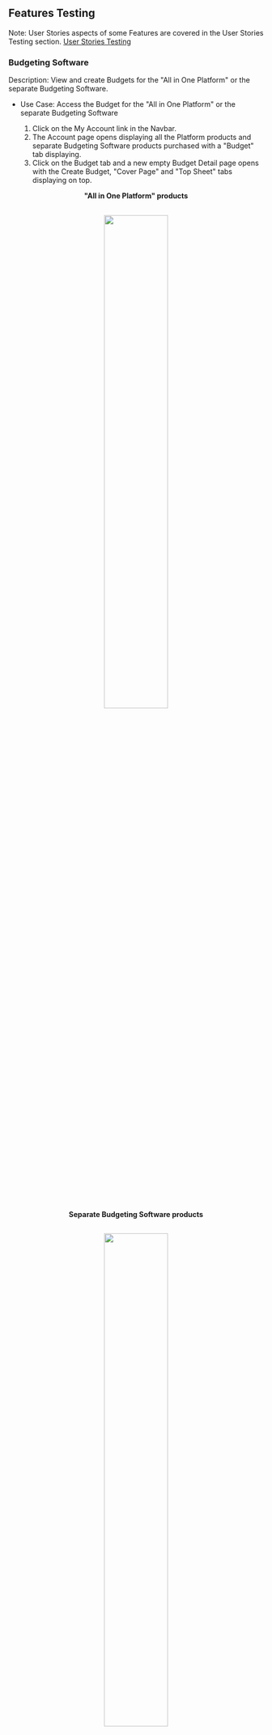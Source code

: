 ## Features Testing
Note: User Stories aspects of some Features are covered in the User Stories Testing section. [User Stories Testing](#User-stories-testing)

### Budgeting Software
Description: View and create Budgets for the "All in One Platform" or the separate Budgeting Software.<br>

- Use Case: Access the Budget for the "All in One Platform" or the separate Budgeting Software<br>

  1. Click on the My Account link in the Navbar.<br>
  2. The Account page opens displaying all the Platform products and separate Budgeting Software products purchased with a "Budget" tab displaying.<br>
  3. Click on the Budget tab and a new empty Budget Detail page opens with the Create Budget, "Cover Page" and "Top Sheet" tabs displaying on top.<br>

<p align="center"> <strong>"All in One Platform" products</strong></p>
<h2 align="center">
<img src="documentation/readme-images/bud1find.png" width="50%">
</h2>

<p align="center"> <strong>Separate Budgeting Software products</strong></p>
<h2 align="center">
<img src="documentation/readme-images/bud1find.png" width="50%">
</h2>

<p align="center"> <strong>New empty Budget page</strong></p>
<h2 align="center">
<img src="documentation/readme-images/xxxxxxxx.png" width="50%">
</h2>

- Use Case: Initialize the Budget<br>

  1. Click on the "Create Budget" tab to open the Create Budget page.<br>
  2. Input production details in one or as many fields as desired at this moment and click "Create".<br>
  3. The newly created Budget Detail page opens displaying the new details inputted. 
  3. An "Edit Budget" tab has now replaced the "Create Budget" tab.

<p align="center"> <strong>Input production details</strong></p>
<h2 align="center">
<img src="documentation/readme-images/bud3create1.png" width="50%">
</h2>

<p align="center"> <strong>Newly Created Budget Detail page</strong></p>
<h2 align="center">
<img src="documentation/readme-images/bud4create2.png" width="50%">
</h2>

- Use Case: Input Budget values by Section<br>

  1. Click the "Edit Button" to open the Edit Budget page.<br>
  2. Below the Production Details section the Above the line, Below the Line Labour, Below the Line Costs, Post Production and Other titles display with their current totals each containing the titles of their respective sections also with their current totals displaying.<br>
  3. More Totals including the "Grand Total" display below.<br>
  4. Click on a section title, "Visual Effects" and its form opens below.<br>

<p align="center"> <strong>Budget Sections and Totals</strong></p>
<h2 align="center">
<img src="documentation/readme-images/bud5edit1.png" width="50%">
</h2>

<p align="center"> <strong>Visual Effects Form opens after clicking its Section Title</strong></p>
<h2 align="center">
<img src="documentation/readme-images/bud6edit2.png" width="50%">
</h2>

[Back to README](/README.md)

- Use Case: Add/Edit values to an "Above the Line" section<br>

  1. Add/Edit input values to the Edit page "Pre-Production & Development" section.<br>
  2. The Edit page Totals change with each input.<br>

<p align="center"> <strong>The "Pre-Production & Development" Section with Inputs and Total</strong></p>
<h2 align="center">
<img src="documentation/readme-images/bud7above1.png" width="50%">
</h2>

<p align="center"> <strong>The Edit page Sections Titles and the Totals Showing the Changes</strong></p>
<h2 align="center">
<img src="documentation/readme-images/bud8above2.png" width="50%">
</h2>

- Use Case: Add/Edit values to a "Below the Line Labour" section<br>

  1. Add/Edit input values to the Edit page "Electrical Labour" section.<br>
  2. Each crew member's Prep, Shoot and Wrap total is calculated from the number of crew in the role and the number of Weeks and the Rate.
  2. The Edit page Totals change with each input.<br> 

<p align="center"> <strong>The "Electrical Labour" Section with Inputs and Total - top half</strong></p>
<h2 align="center">
<img src="documentation/readme-images/bud9belowlab1.png" width="50%">
</h2>

<p align="center"> <strong>The "Electrical Labour" Section with Inputs and Total - bottom half</strong></p>
<h2 align="center">
<img src="documentation/readme-images/bud10belowlab2.png" width="50%">
</h2>

<p align="center"> <strong>The Edit page Sections Titles and the Totals Showing the Changes</strong></p>
<h2 align="center">
<img src="documentation/readme-images/bud11belowlab3.png" width="50%">
</h2>

[Back to README](/README.md)

- Use Case: Add/Edit values to an ""Below the Line Costs" section<br>

  1. Add/Edit input values to the Edit page "Pre-Production & Development" section.<br>
  2. The Edit page Totals change with each input.<br>

<p align="center"> <strong>The "Construction Material" Section with Inputs and Total</strong></p>
<h2 align="center">
<img src="documentation/readme-images/bud12belowcos1.png" width="50%">
</h2>

<p align="center"> <strong>The Edit page Sections Titles and the Totals Showing the Changes</strong></p>
<h2 align="center">
<img src="documentation/readme-images/bud13belowcos2.png" width="50%">
</h2>

- Use Case: Add/Edit values to a "Post Production" section<br>

  1. Add/Edit input values to the Edit page "Editing" section.<br>
  2. The Edit page Totals change with each input.<br>

<p align="center"> <strong>The "Editing" Section with Inputs and Total</strong></p>
<h2 align="center">
<img src="documentation/readme-images/bud14post1.png" width="50%">
</h2>

<p align="center"> <strong>The Edit page Sections Titles and the Totals Showing the Changes</strong></p>
<h2 align="center">
<img src="documentation/readme-images/bud15post2.png" width="50%">
</h2>

- Use Case: Add/Edit values to an "Other" section<br>

  1. Add/Edit input values to the Edit page "Publicity" section.<br>
  2. The Edit page Totals change with each input.<br>

<p align="center"> <strong>The "Publicity" Section with Inputs and Total</strong></p>
<h2 align="center">
<img src="documentation/readme-images/bud16oth1.png" width="50%">
</h2>

<p align="center"> <strong>The Edit page Sections Titles and the Totals Showing the Changes</strong></p>
<h2 align="center">
<img src="documentation/readme-images/bud17oth2.png" width="50%">
</h2>

- Use Case: Add/Edit values to the "Contingincy" and "Bond" inputs<br>

  1. Add/Edit input values to the Edit page "Contingincy" and "Bond" inputs.<br>
  2. The Edit page "Grand Total" changes with each input.<br>

<p align="center"> <strong>The Contingincy and Bond inputs and Grand Total showing the changes</strong></p>
<h2 align="center">
<img src="documentation/readme-images/bud18oth3.png" width="50%">
</h2>

[Back to README](/README.md)

- Use Case: Create the Budget Detail page with all the values inputted and calculated on the edit page<br>

  1. Submit the Edit page with all the newly added changes.<br>
  2. The Budget Detail page displays all above imputs showing correctly.<br>

<p align="center"> <strong>The "Details" and "Totals" match the Edit page ones which were submitted</strong></p>
<h2 align="center">
<img src="documentation/readme-images/bud19detntot.png" width="50%">
</h2>

<p align="center"> <strong>The "Pre-Production & Development" values match the Edit pages ones which were submitted</strong></p>
<h2 align="center">
<img src="documentation/readme-images/bud20prepro.png" width="50%">
</h2>

<p align="center"> <strong>The "Electrical Labour" values match the Edit page ones which were submitted</strong></p>
<h2 align="center">
<img src="documentation/readme-images/bud21eleclab.png" width="50%">
</h2>

<p align="center"> <strong>The "Construction Material" values match the Edit page ones which were submitted</strong></p>
<h2 align="center">
<img src="documentation/readme-images/bud22conmat.png" width="50%">
</h2>

<p align="center"> <strong>The "Editing" values match the Edit page ones which were submitted</strong></p>
<h2 align="center">
<img src="documentation/readme-images/bud23edit.png" width="50%">
</h2>

<p align="center"> <strong>The "Publicity" values match the Edit page ones which were submitted</strong></p>
<h2 align="center">
<img src="documentation/readme-images/bud24pub.png" width="50%">
</h2>

<p align="center"> <strong>The "Contingincy" and "Bond" inputs and the Totals match the Edit page ones which were submitted</strong></p>
<h2 align="center">
<img src="documentation/readme-images/bud25con.png" width="50%">
</h2>

- Use Case: Create the Budget Cover Page displaying the values inputted on the Edit page<br>

  1. Submit the Edit page with all the newly added changes including the production title "Test budget".<br>
  2. Click the "Budget Cover Page" tab.
  2. The "Budget Cover Page" opens displaying all above imputs correctly including the production title "Test budget".<br>

<p align="center"> <strong>Budget Cover Page</strong></p>
<h2 align="center">
<img src="documentation/readme-images/budcover.png" width="50%">
</h2>

- Use Case: Create the Budget Top page with all the values calculated on the Edit page<br>

  1. Submit the Edit page with all the newly added changes.<br>
  2. Click the "Budget Top Sheet" tab.
  2. The "Budget Top Sheet" displays all above values showing correctly.<br>

<p align="center"> <strong>Budget Top Sheet</strong></p>
<h2 align="center">
<img src="documentation/readme-images/budtop1.png" width="50%">
</h2>
<h2 align="center">
<img src="documentation/readme-images/budtop2.png" width="50%">
</h2>
<h2 align="center">
<img src="documentation/readme-images/budtop3.png" width="50%">
</h2>

[Back to README](/README.md)

- Use Case: Use the "Globals" feature to give the Crew's production work's "Weeks Length" a universal value for their "Prep", "Shoot" and "Wrap" inputs<br>

  1. On the Edit page click on the "Globals" tab.<br>
  2. The "Globals" form opens.<br>
  3. Input the values "2.2" in the "Prep" input, "7.6" in the "Shoot" input and "3.4" in the "Wrap" input. One, two or all three may be set. <br>
  4. Click set.<br>
  5. The Globals are added to the correct Edit page inputs.<br>

<p align="center"> <strong>Input and Set the "Prep", "Shoot" and "Wrap" Globals </strong></p>
<h2 align="center">
<img src="documentation/readme-images/bud25globset.png" width="50%">
</h2>

<p align="center"> <strong>The Globals added to the empty inputs in the Camera Labour section</strong></p>
<h2 align="center">
<img src="documentation/readme-images/bud27glob3.png" width="50%">
</h2>

<p align="center"> <strong>The Glodals updated the pre-existing values in the Electrical Labour section and the totals re-calculated instantly</strong></p>
<h2 align="center">
<img src="documentation/readme-images/bud28globel2.png" width="50%">
</h2>

<p align="center"> <strong>The Edit page updated totals after setting the Globals</strong></p>
<h2 align="center">
<img src="documentation/readme-images/bud29globetot.png" width="50%">
</h2>

<p align="center"> <strong>The Budget Detail page's updated totals after setting the Globals and submiting the Edit page</strong></p>
<h2 align="center">
<img src="documentation/readme-images/bud30totp.png" width="50%">
</h2>

- Use Case: Download or Print the finished Budget<br>

  1. Click on the "Download" icon on the Budget page and the Budget is downloaded.<br>
  1. Click on the "Print" icon on the Budget page and the Budget is printed out.<br>

<p align="center"> <strong>xxx</strong></p>
<h2 align="center">
<img src="documentation/readme-images/bud7above1.png" width="90%">
</h2>

[Back to README](/README.md)

### Login/Register/Logout Pages
Description: Django Rest Frameworks is used for the backend and has its own register and login functionality which is used when a User registers, logs in or logs out. This functionality include its inbuilt security measures for registering and logging in.<br>

- Use Case: Register an account<br>

  1. Click on any of the Sign Up/Register links on the Home page or the one in the Navbar.<br>
  2. The Register page opens.<br>
  3. Enter a Username and Password and submit.<br>
  4. The Sign In page opens.

<p align="center"> <strong>xxxxxxxxx</strong></p>
<h2 align="center">
<img src="documentation/readme-images/home6.png" width="50%">
</h2>

- Use Case: Log In<br>

  1. Click on the Sign In link on the Home page or the one in the Navbar.<br>
  2. The Sign In page opens.<br>
  3. Enter a Username and Password and submit.<br>
  4. The Home page opens.

<p align="center"> <strong>xxxxxxxxx</strong></p>
<h2 align="center">
<img src="documentation/readme-images/home6.png" width="50%">
</h2>

- Use Case: Log Out<br>

  1. Click on the Sign Out tab in the Navbar.<br>
  2. The User is signed ot and the Sign In page opens.

### Security
Description: Django Rest Frameworks is used for the backend and has its own security checks dealing with Permissions and Authorisations. The site also uses a number of security measures to prevent unauthorised users from accessing pages they do not have permission to, mainly other user's account pages. <br>

- Use Case: Access an Account without valid Authorisation and not being registered for a different Account.<br>????????????????????????/

  1. Enter an Account URL without valid Authorisation in the browser and click enter.<br>
  2. ????????????.<br>

<p align="center"> <strong>xxxxxxxxx</strong></p>
<h2 align="center">
<img src="documentation/readme-images/home6.png" width="50%">
</h2>

- Use Case: Access an Account without valid Authorisation despite being registered for a different Account.<br>????????????????????????/

  1. Enter an Account URL without valid Authorisation in the browser and click enter.<br>
  2. ????????????.<br>

<p align="center"> <strong>xxxxxxxxx</strong></p>
<h2 align="center">
<img src="documentation/readme-images/home6.png" width="50%">
</h2>

[Back to README](/README.md)

### The Home Page
Description: This page primarily aims to give the User information about the app and its products and is divided in three sections. First the landing page image which has links to the different information pages and a register link. Secondly a bullet point section giving an overview of the app. The last section has a brief summary of the Creative, Production and Budgeting features and when clicked on takes the user to that feature's information page.<br>

- Use Case: Find information about the app. <br>

  1. Enter the site and land on the Home page.<br>
  2. View information about the app and its products.<br>

<p align="center"> <strong>xxx</strong></p>
<h2 align="center">
<img src="documentation/readme-images/home6.png" width="50%">
</h2>

### The Creative, Production and Budgeting Features Explanatory Pages ???????????
Description: When a feature link is clicked on in the Navbar, the Home page image or the Home page section the page for that feature opens. It gives a brief concise overview of that feature along with image from the actual software.<br>

- Use Case: Find information about the Schedule feature. <br>

  1. Click a Schedule link on the Home page.<br>
  2. The Schedule information page opens.<br>

<p align="center"> <strong>xxx</strong></p>
<h2 align="center">
<img src="documentation/readme-images/home6.png" width="50%">
</h2>

[Back to README](/README.md)

### The User's Account Page
Description: When clicked on in the Navbar the user's Account page opens. It will show all the user's projects and have a section where they create and purchase new "Platform" projects and separate "Budgeting Software".<br>

- Use Case: View "Platform" projects and separate "Budgeting Software". <br>

  1. Click on the My account link and the Account page opens.<br>
  2. The User's "Platform" projects and separate "Budgeting Software" products are displayed.<br>
  3. The new project is displayed below.

<p align="center"> <strong>xxx</strong></p>
<h2 align="center">
<img src="documentation/readme-images/home6.png" width="50%">
</h2>

- Use Case: Create and purchase "Platform" projects. <br>

  1. Click on the My Account link and the Account page opens.<br>
  2. Use the "Create Project" feature to create and purchase new "Platform" projects.<br>
  3. The new project is displayed below.

<p align="center"> <strong>xxx</strong></p>
<h2 align="center">
<img src="documentation/readme-images/home6.png" width="50%">
</h2>

- Use Case: Create and purchase separate "Budgeting Software" products. <br>

  1. Click on the My Account link and the Account page opens.<br>
  2. Use the "Create Budget" feature to create and purchase new "Platform" "Budgeting Software" products.<br>
  3. The new product is displayed below.

<p align="center"> <strong>xxx</strong></p>
<h2 align="center">
<img src="documentation/readme-images/home6.png" width="50%">
</h2>

### The Chat page
Description: This allows users to add and view Chats. It also has a link to the Profiles page which contains all existing users and the ability for the user to follow them. In doing so the user will create their feed of posts from their followed users. It is intended to build a community for the users of the app where they can share their thoughts and experiences and promote themselves and in return the actual software itself.<br>
First time and returning users who are trying to find out about the software and deciding whether or not to purchase a product can browse all the Chat messages from users who are already using the software, along with their comments, in the Chat feature. This will give the user a real unfiltered idea about the actual realtime use of the app. <br>

- Use Case: View Chats. <br>

  1. Click on the Chat link in the Navbar and the Chat page opens.<br>
  2. View the Chat messages.

<p align="center"> <strong>xxx</strong></p>
<h2 align="center">
<img src="documentation/readme-images/home6.png" width="50%">
</h2>

- Use Case: Add a Chat. <br>

  1. Click on the Chat link in the Navbar and the Chat page opens.<br>
  2. Click on the "Add Chat" tab and the Add Chat form opens.<br>
  3. Fill in the form and submit. <br>

<p align="center"> <strong>xxx</strong></p>
<h2 align="center">
<img src="documentation/readme-images/home6.png" width="50%">
</h2>

- Use Case: Add a Comment. <br>

  1. Click on the Chat link in the Navbar and the Chat page opens.<br>
  2. Click on a Chat message and it opens.<br>
  3. Fill in the comment form and submit. <br>
  4. The Comment is displayed on the page. <br>

<p align="center"> <strong>xxx</strong></p>
<h2 align="center">
<img src="documentation/readme-images/home6.png" width="50%">
</h2>

- Use Case: View Profiles. <br>

  1. Click on the Chat link in the Navbar and the Chat page opens.<br>
  2. Click on a Profiles tab and the Profiles page opens.<br>
  3. All the Profiles display. <br>
  4. Click on one to view its details and Chats.

<p align="center"> <strong>xxx</strong></p>
<h2 align="center">
<img src="documentation/readme-images/home6.png" width="50%">
</h2>

- Use Case: Follow a Profile. <br>

  1. Click on the Chat link in the Navbar and the Chat page opens.<br>
  2. Click on a Profiles tab and the Profiles page opens.<br>
  3. All the Profiles display. <br>
  4. Click the  "Follow" or "Unfollow" tab to follow or unfollow a profile.<br>

<p align="center"> <strong>xxx</strong></p>
<h2 align="center">
<img src="documentation/readme-images/home6.png" width="50%">
</h2>

### Stripe ????????????????????
Description: When clicked on in the Navbar the user's Account page opens. It will show all the user's projects and have a section where they create and purchase new "Platform" projects and separate "Budgeting Software".<br>

- Use Case: View "Platform" projects and separate "Budgeting Software". <br>

  1. Click on the My account link and the Account page opens.<br>
  2. The User's "Platform" projects and separate "Budgeting Software" products are displayed.<br>
  3. The new project is displayed below.

  Stripe is used for the payment system. On selecting a product the User will be brought to the Stripe payment page.
  <br>For the "All in One Platform" this feature will take the User's details and after a Free trial period will take a monthly payment if the User does not cancel. For the separate "Budgeting Software" it will take the whole sum after a Free Trial period if the User does not cancel. It also allows the user to cancel at any time.

<p align="center"> <strong>xxx</strong></p>
<h2 align="center">
<img src="documentation/readme-images/home6.png" width="50%">
</h2>

<!-- ### Testing Stripe Card and Details Input Errors

If incorrect details or there are required boxes not filled in an error message will display.

<p align="center"><strong>Missing Details</strong></p>

<h2 align="center">
<img src="documentation/readme-images/home6.png" width="25%">
</h2>

<p align="center"><strong>Incorrect Card Number</strong></p>

<h2 align="center">
<img src="documentation/readme-images/card-inco.png" width="90%">
</h2>

### Testing Stripe Two-step authentication

The testing method for Two-step authentication was used and it proved successfully.<br>
The card number for this is 4000 0000 0000 3220.

<p align="center"><strong>First Fail was Selected then Complete</strong></p>

<h2 align="center">
<img src="documentation/readme-images/home6.png" width="90%">
</h2>

<p align="center"><strong>Fail Result</strong></p>

<h2 align="center">
<img src="documentation/readme-images/home6.png" width="90%">
</h2>

<p align="center"><strong>Complete Result</strong></p>

<h2 align="center">
<img src="documentation/readme-images/home6.png" width="90%">
</h2> -->

### Responsive Design
Description: The site is responsive to all screen sizes and the images respond in proportion. br>

- Use Case: xxx <br>

  1. xxx<br>

<p align="center"> <strong>Large Screen</strong></p>
<h2 align="center">
<img src="documentation/readme-images/home6.png" width="90%">
</h2>

<p align="center"> <strong>Small Screen 320px</strong></p>
<h2 align="center">
<img src="documentation/readme-images/home6.png" width="90%">
</h2>

## User Stories Testing
Note: Functional aspects of some User Stories are covered in the Features Testing section. [Features](#features-testing)

### First Time User Goals

1. #### As a First Time User, I want to learn what the site has to offer and how to navigate the site quickly.

    - The Landing/Home page is split into three sections. The first informs the user as to the nature of the site and what it offers, an "All in One" Film, TV and Video Production Software platform and "Budgeting Software" as a individual product.<br>
    It then lists the software's features under the Creative and the Production side headings. These can be clicked on to take the user quickly to the information page for that feature.<br>
    The second section gives a brief easy to understand overview of what the software does and what it can be used for.<br>
    At the top of every page the Navbar displays all options for the user so they can select their desired destination quickly.<br>

<p align="center"><strong>Landing Page and Navbar</strong></p>   
<h2 align="center">
<img src="documentation/readme-images/home6.png" width="50%">
</h2>

2. #### As a First Time User, I want to view information on the different features of the software.

    - The third section of the home page gives a brief summary of the above mentioned features and when again clicked on, as with the links in the image, take the user to that feature's information page. These pages give a clear easy to understand explanation of the feature with actual images of the software. Links to these pages can again be found in the Navbar.

<p align="center"><strong>Feature's Information Page</strong></p>   
<h2 align="center">
<img src="documentation/readme-images/home6.png" width="50%">
</h2>

3. #### As a First Time User, I want to register an account easily.

    - The user will be given the option to Register immediately by a link at the bottom of the landing page image and in the Navbar. On clicking they will be taken to the Register Page and only have to enter a username and password to sign up. See Features Testing for more.<br>

[Back to README](/README.md)

### Returning User Goals

1. #### As a Returning User, I want to easily login and logout.

    - The user can login and logout easily from the My Account nav link. 
    The site also includes a feature that keeps a user signed in for 24 hours so they don't have to go to the trouble of signing in if they are using it regularly. See Features Testing for more.

2. #### As a Returning User, I want to view or update my profile.

    - On clicking on the My Profile tab in the My Account Navbar the User is taken to their Profile Page where they can view and update their Profile details.

<p align="center"><strong>xxxxxxx</strong></p>
<h2 align="center">
<img src="documentation/readme-images/home6.png" width="50%">
</h2>

3. #### As a Returning User, I want to see what people are saying about the app and know if it is professional and trustworthy.

    - The user can view reviews and testimonials from registered users on the Testimonials page, which is easily accessible from a link in the Navbar. Positive, short and concise lines from these will also be added to the landing page to immediately make an impact on the user.<br>
    The user can also browse all the Chat messages from users who are already using the software, along with their comments, in the Chat feature. This will give the user a real unfiltered idea about the actual real-time use of the app. 

<p align="center"><strong>xxxxxx</strong></p>
<h2 align="center">
<img src="documentation/readme-images/home6.png" width="50%">
</h2>

4. #### As a Returning User, I want purchase products easily.

    - Once the user has Registered whenever they login their My Account link will display in the Navbar. On going to their Account page the user will immediately see the "Create Project" and "Create Budget" features with a brief summary of each product above it. <br> It also contains a concise explanation of what happens when a product is created and how the user should proceed.
    <br>The Create Project is for the "All in One Platform" and the user can choose which version, the Film, TV or Video/Short production software, best suits their project using the summary above to guide them. The Create Budget is for the Budgeting software. Both the Projects and Budgets will have a discounted student version and the Projects have a one month free trial both of which are designed to create more sales.<br>
    Once the user selects a product they will be taken to the Stripe page to complete the transaction. And once the sale goes through the user will receive an email confirming the purchase and containing the project details. These detail include the Project URL and the user's username and password.<br>
    Lastly the project or Budget will now display on the user's account page with its URL. See Features Testing for more.

<p align="center"><strong>xxxxxx</strong></p>
<h2 align="center">
<img src="documentation/readme-images/home6.png" width="50%">
</h2>

[Back to README](/README.md)

### Frequent User Goals

1. #### As a Frequent User, I want to view my purchased products and projects.

    - The user can easily view their purchased products and projects in their Account page, the link for which is clearly displayed in the Navbar. See Features Testing for more.

2. #### As a Frequent User, I want to easily reset my password if I forget it. ??????????

    - The user can easily reset their password by clicking the Forgot Password link which is clearly displayed on the Sign In page.

<p align="center"><strong>xxxxxxx</strong></p>
<h2 align="center">
<img src="documentation/readme-images/home6.png" width="50%">
</h2>

3. #### As a Frequent User, I want to view my order history and payment details.

    - The user can easily view their order history and payment details by click on the link for this in their account page.

<p align="center"><strong>xxxxxxx</strong></p>
<h2 align="center">
<img src="documentation/readme-images/home6.png" width="50%">
</h2>

4. #### As a Frequent User, I want to post messages and comments on the Chat page.

     - See Features Testing.

5. #### As a Frequent User, I want to easily change my password and username.

- The user can easily change their password and username by clicking on the link on their Profile page.

<p align="center"><strong>xxxxxxx</strong></p>
<h2 align="center">
<img src="documentation/readme-images/home6.png" width="50%">
</h2>

6. #### As a Frequent User, I want to use the Budgeting Software.

    - A complete breakdown of the usage and testing of this is in the Features section.

[Back to README](/README.md)

### Owner/Admin User Goals

1. #### As the Owner/Admin User I want to edit product prices and details.

    - This is easily achieved through the site's development editor and re-deployment.

<p align="center"><strong>xxxxxxx</strong></p>
<h2 align="center">
<img src="documentation/readme-images/home6.png" width="50%">
</h2> 

2. #### As the Owner/Admin User I want to add testimonials and reviews to the Testimonial page.

    - This is easily achieved through the site's development editor and re-deployment.

<p align="center"><strong>xxxxxxx</strong></p>
<h2 align="center">
<img src="documentation/readme-images/home6.png" width="50%">
</h2> 

3. #### As the Owner/Admin User I want add new testimonial lines and other marketing and sales items to the landing page.

    - This is easily achieved through the site's development editor and re-deployment.

<p align="center"><strong>xxxxxxx</strong></p>
<h2 align="center">
<img src="documentation/readme-images/home6.png" width="50%">
</h2> 

4. #### As the Owner/Admin User I want to post messages or respond to messages in the Chat feature.

    - The Owner/Admin User can easily post messages or respond to messages with new posts or comments in the Chat feature, their posts being clearly distinguishable through styling.

<p align="center"><strong>xxxxxxx</strong></p>
<h2 align="center">
<img src="documentation/readme-images/home6.png" width="50%">
</h2> 

5. #### As the Owner/Admin User I want control over material posted on the site for legal and other purposes.

    - The Owner/Admin User can delete posts and comments in the Chat feature. They can also delete Users.

<p align="center"><strong>xxxxxxx</strong></p>
<h2 align="center">
<img src="documentation/readme-images/home6.png" width="50%">
</h2> 

[Back to README](/README.md)

## Lighthouse

Lighthouse was used to test every page on desktop and mobile screens.<br>
To view all Lighthouse testing go to the Testing page. Issues were resolved if necessary.

 [Back to README](/README.md)